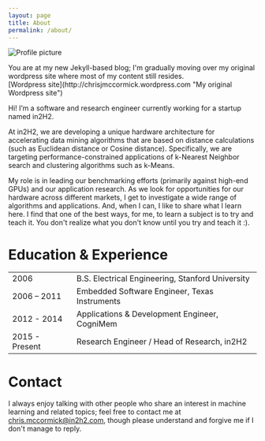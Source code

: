 ```yaml
---
layout: page
title: About
permalink: /about/
---
```


![Profile picture][profile_pic]

<div class="message">
You are at my new Jekyll-based blog; I'm gradually moving over my original wordpress site where most of my content still resides.
</div>
[Wordpress site](http://chrisjmccormick.wordpress.com "My original Wordpress site")

Hi! I’m a software and research engineer currently working for a startup named in2H2. 

At in2H2, we are developing a unique hardware architecture for accelerating data mining algorithms that are based on distance calculations (such as Euclidean distance or Cosine distance). Specifically, we are targeting performance-constrained applications of k-Nearest Neighbor search and clustering algorithms such as k-Means.

My role is in leading our benchmarking efforts (primarily against high-end GPUs) and our application research. As we look for opportunities for our hardware across different markets, I get to investigate a wide range of algorithms and applications. And, when I can, I like to share what I learn here. I find that one of the best ways, for me, to learn a subject is to try and teach it. You don't realize what you don't know until you try and teach it :).

Education & Experience
======================

<table>
  <tr><td>2006</td><td>B.S. Electrical Engineering, Stanford University</td></tr>
  <tr><td>2006 – 2011</td><td>Embedded Software Engineer, Texas Instruments</td></tr>
  <tr><td>2012 - 2014</td><td>Applications & Development Engineer, CogniMem</td></tr>
  <tr><td>2015 - Present</td><td>Research Engineer / Head of Research, in2H2</td></tr>
</table>

Contact
=======

I always enjoy talking with other people who share an interest in machine learning and related topics; feel free to contact me at chris.mccormick@in2h2.com, though please understand and forgive me if I don't manage to reply. 

[profile_pic]: https://chrisjmccormick.files.wordpress.com/2012/12/chrisprofile_portrait_300px.jpg
